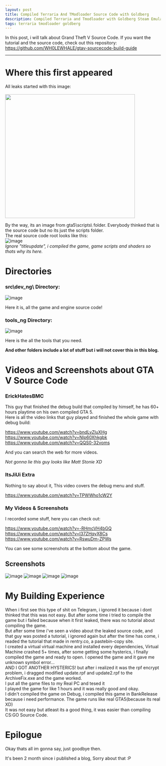 ```yaml
---
layout: post
title: Compiled Terraria And TModloader Source Code with Goldberg
description: Compiled Terraria and Tmodloader with Goldberg Steam Emulator
tags: terraria tmodloader goldberg
---
```


In this post, i will talk about Grand Theft V Source Code.
If you want the tutorial and the source code, check out this repository: https://github.com/WH0LEWHALE/gtav-sourcecode-build-guide

---

# Where this first appeared

All leaks started with this image:<br><br>
<img src="https://github.com/WH0LEWHALE/WH0LEWHALE.github.io/assets/146978592/69f05d2b-65a7-4344-985f-79a8c6cee96d" width="420" height="400">

By the way, its an image from gta5\scripts\ folder. Everybody thinked that is the source code but no its just the scripts folder.<br>
The real source code root looks like this:<br>
![image](https://github.com/WH0LEWHALE/WH0LEWHALE.github.io/assets/146978592/0b44bf4c-596a-44e8-b6c0-51f4947cda87)<br>
*Ignore "titleupdate", i compiled the game, game scripts and shaders so thats why its here.*

# Directories

### src\dev_ng\ Directory:
![image](https://github.com/WH0LEWHALE/WH0LEWHALE.github.io/assets/146978592/506402e3-a700-4642-a6bf-b438704dfec8)

Here it is, all the game and engine source code!

### tools_ng Directory:
![image](https://github.com/WH0LEWHALE/WH0LEWHALE.github.io/assets/146978592/de1163c4-76fd-4e12-aeb9-4e7400345bc2)

Here is the all the tools that you need. 

**And other folders include a lot of stuff but i will not cover this in this blog.**

# Videos and Screenshots about GTA V Source Code

### ErickHatesBMC

This guy that finished the debug build that compiled by himself, he has 60+ hours playtime on his own compiled GTA 5.<br>
Here is all the video links that guy played and finished the whole game with debug build:

https://www.youtube.com/watch?v=bndLvZIuXHg<br>
https://www.youtube.com/watch?v=Nlp60Xhkgbk<br>
https://www.youtube.com/watch?v=QQS0-32voms

And you can search the web for more videos.

*Not gonna lie this guy looks like Matt Stonie XD*

### ItsJiUi Extra

Nothing to say about it, This video covers the debug menu and stuff.

https://www.youtube.com/watch?v=TPWWho1cW2Y

### My Videos & Screenshots

I recorded some stuff, here you can check out:

https://www.youtube.com/watch?v=-RHmcVH4bGQ<br>
https://www.youtube.com/watch?v=I37ZHqyX8Cs<br>
https://www.youtube.com/watch?v=RswuDm-ZPWs

You can see some screenshots at the bottom about the game.

## Screenshots
![image](https://github.com/WH0LEWHALE/gtav-sourcecode-build-guide/assets/146978592/bbda2dd9-eb61-482b-a55b-02496440b643)
![image](https://github.com/WH0LEWHALE/gtav-sourcecode-build-guide/assets/146978592/6441d5d0-6393-41a1-80c1-f1afe8b03119)
![image](https://github.com/WH0LEWHALE/gtav-sourcecode-build-guide/assets/146978592/c17a2097-13db-49e0-ba4d-b86cec4c74bc)
![image](https://github.com/WH0LEWHALE/gtav-sourcecode-build-guide/assets/146978592/d4ad19d4-b1ce-49f8-a653-b16b70227c93)

# My Building Experience

When i first see this type of shit on Telegram, i ignored it because i dont thinked that this was not easy. But after some time i tried to compile the game but i failed because when it first leaked, there was no tutorial about compiling the game.<br>
But after some time i've seen a video about the leaked source code, and that guy was posted a tutorial, i ignored again but after the time has come, i readed the tutorial that made in rentry.co, a pastebin-copy site.<br>
I created a virtual virtual machine and installed every dependencies, Virtual Machine crashed 5+ times, after some getting some hysterics, i finally compiled the game and ready to open. I opened the game and it gave me unknown symbol error...<br>
AND I GOT ANOTHER HYSTERICS! but after i realized it was the rpf encrypt problem, i dragged modified update.rpf and update2.rpf to the ArchiveFix.exe and the game worked.<br>
I put all the game files to my Real PC and tesed it<br>
I played the game for like 1 hours and it was really good and okay.<br>
I didn't compiled the game on Debug, i compiled this game in BankRelease because i need performance. The game runs like real GTA5(because its real XD)<br>
It was not easy but atleast its a good thing, it was easier than compiling CS:GO Source Code.

# Epilogue

Okay thats all im gonna say, just goodbye then.

It's been 2 month since i published a blog, Sorry about that :P 
